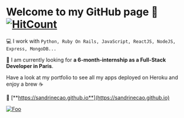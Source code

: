 # Welcome to my GitHub page 🚀 [![HitCount](http://hits.dwyl.com/sandrinecao/sandrinecao.svg)](http://hits.dwyl.com/sandrinecao/sandrinecao)

💻 I work with `Python, Ruby On Rails, JavaScript, ReactJS, NodeJS, Express, MongoDB...`

📢 I am currently looking for **a 6-month-internship as a Full-Stack Developer in Paris**.

Have a look at my portfolio to see all my apps deployed on Heroku and enjoy a brew ☕   

🔗 [**https://sandrinecao.github.io**](https://sandrinecao.github.io)

[![Foo](https://res.cloudinary.com/dkyqbngya/image/upload/v1594325657/s0ncwnajosrbahb6u2xo.gif)](https://sandrinecao.github.io)
